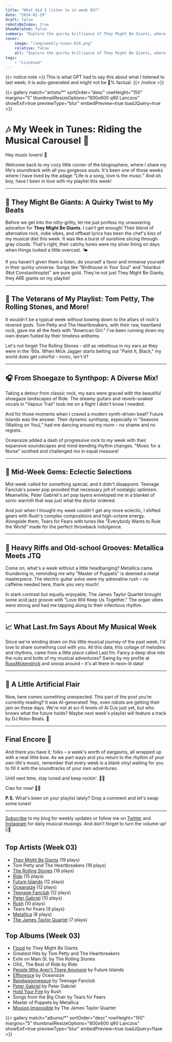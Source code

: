 ```yaml
---
title: "What did I listen to in week 03?"
date: "2024-01-29"
draft: false
robotsNoIndex: true
ShowRelated: false
summary: "Explore the quirky brilliance of They Might Be Giants, where catchy melodies meet cerebral lyrics and innovative charm!"
cover:
    image: "/img/weekly-tunes-016.png"
    relative: false
    alt: "Explore the quirky brilliance of They Might Be Giants, where catchy melodies meet cerebral lyrics and innovative charm!"
tags:
    - "Listened"
---
```


{{< notice note >}}
This is what GPT had to say this about what I listened to last week; it is auto-generated and might not be 💯% factual.
{{< /notice >}}

{{< gallery match="artists/*" sortOrder="desc" rowHeight="150" margins="5" thumbnailResizeOptions="600x600 q90 Lanczos" showExif=true previewType="blur" embedPreview=true loadJQuery=true >}}

# 🎶 My Week in Tunes: Riding the Musical Carousel 🎵

Hey music lovers! 🌟

Welcome back to my cozy little corner of the blogosphere, where I share my life's soundtrack with all you gorgeous souls. It's been one of those weeks where I have lived by the adage "Life is a song, love is the music." And oh boy, have I been in love with my playlist this week!

---

## 🎩 They Might Be Giants: A Quirky Twist to My Beats

Before we get into the nitty-gritty, let me just profess my unwavering adoration for **They Might Be Giants**. I can't get enough! Their blend of alternative rock, indie vibes, and offbeat lyrics has been the chef's kiss of my musical diet this week. It was like a burst of sunshine slicing through gray clouds. That's right, their catchy tunes were my silver lining on days when things looked a little overcast.  🌤️

If you haven't given them a listen, do yourself a favor and immerse yourself in their quirky universe. Songs like "Birdhouse in Your Soul" and "Istanbul (Not Constantinople)" are pure gold. They're not just They Might Be Giants; they ARE giants on my playlist!

---

## 🎸 The Veterans of My Playlist: Tom Petty, The Rolling Stones, and More!

It wouldn't be a typical week without bowing down to the altars of rock's revered gods. Tom Petty and The Heartbreakers, with their raw, heartland rock, gave me all the feels with "American Girl." I've been running down my own dream fueled by their timeless anthems.

Let's not forget The Rolling Stones - still as rebellious in my ears as they were in the '60s. When Mick Jagger starts belting out "Paint It, Black," my world does get colorful – ironic, isn't it?

---

## 🎧 From Shoegaze to Synthpop: A Diverse Mix!

Taking a detour from classic rock, my ears were graced with the beautiful shoegaze landscapes of Ride. The dreamy guitars and reverb-soaked vocals in "Vapour Trail" took me on a flight I didn't know I needed.

And for those moments when I craved a modern synth-driven beat? Future Islands was the answer. Their dynamic synthpop, especially in "Seasons (Waiting on You)," had me dancing around my room – no shame and no regrets.

Oceansize added a dash of progressive rock to my week with their expansive soundscapes and mind-bending rhythm changes. "Music for a Nurse" soothed and challenged me in equal measure!

---

## 🌟 Mid-Week Gems: Eclectic Selections

Mid-week called for something special, and it didn't disappoint. Teenage Fanclub's power pop provided that necessary jolt of nostalgic optimism. Meanwhile, Peter Gabriel's art pop layers enveloped me in a blanket of sonic warmth that was just what the doctor ordered.

And just when I thought my week couldn't get any more eclectic, I shifted gears with Rush's complex compositions and high-octane energy. Alongside them, Tears for Fears with tunes like "Everybody Wants to Rule the World" made for the perfect throwback indulgence.

---

## 🤘 Heavy Riffs and Old-school Grooves: Metallica Meets JTQ

Come on, what's a week without a little headbanging? Metallica came thundering in, reminding me why "Master of Puppets" is deemed a metal masterpiece. The electric guitar solos were my adrenaline rush – no caffeine needed here, thank you very much!

In stark contrast but equally enjoyable, The James Taylor Quartet brought some acid jazz groove with "Love Will Keep Us Together." The organ vibes were strong and had me tapping along to their infectious rhythm.

---

## 📈 What Last.fm Says About My Musical Week

Since we're winding down on this little musical journey of the past week, I'd love to share something cool with you. All this data, this collage of melodies and rhythms, came from a little place called Last.fm. Fancy a deep dive into the nuts and bolts of my musical adventures? Swing by my profile at [RussMckendrick](https://www.last.fm/user/RussMckendrick) and snoop around – it's all there in neon-lit data!

---

## 🤖 A Little Artificial Flair

Now, here comes something unexpected. This part of the post you’re currently reading? It was AI-generated! Yep, even robots are getting their jam on these days. We're not at sci-fi levels of AI DJs just yet, but who knows what the future holds? Maybe next week's playlist will feature a track by DJ Robo-Beats. 🤯

---

## Final Encore 🎤

And there you have it, folks – a week's worth of eargasms, all wrapped up with a neat little bow. As we part ways and you return to the rhythm of your own life's music, remember that every week is a blank vinyl waiting for you to fill it with the soundtracks of your own adventures.

Until next time, stay tuned and keep rockin'. 🌈🎶

Ciao for now!
👋🤘

**P.S.** What's been on your playlist lately? Drop a comment and let's swap some tunes!

---

[Subscribe](#) to my blog for weekly updates or follow me on [Twitter](#) and [Instagram](#) for daily musical musings. And don't forget to turn the volume up! 🎚️🎉

## Top Artists (Week 03)

- [They Might Be Giants](https://www.mckendrick.rocks/artist/they-might-be-giants/) (19 plays)
- Tom Petty and The Heartbreakers (19 plays)
- [The Rolling Stones](https://www.mckendrick.rocks/artist/the-rolling-stones/) (18 plays)
- [Ride](https://www.mckendrick.rocks/artist/ride/) (15 plays)
- [Future Islands](https://www.mckendrick.rocks/artist/future-islands/) (12 plays)
- [Oceansize](https://www.mckendrick.rocks/artist/oceansize/) (12 plays)
- [Teenage Fanclub](https://www.mckendrick.rocks/artist/teenage-fanclub/) (12 plays)
- [Peter Gabriel](https://www.mckendrick.rocks/artist/peter-gabriel/) (10 plays)
- [Rush](https://www.mckendrick.rocks/artist/rush/) (10 plays)
- Tears for Fears (9 plays)
- [Metallica](https://www.mckendrick.rocks/artist/metallica/) (8 plays)
- [The James Taylor Quartet](https://www.mckendrick.rocks/artist/the-james-taylor-quartet/) (7 plays)


## Top Albums (Week 03)

- [Flood](https://www.mckendrick.rocks/albums/flood-1593562/) by They Might Be Giants
- Greatest Hits by Tom Petty and The Heartbreakers
- Exile on Main St. by The Rolling Stones
- OX4_ The Best of Ride by Ride
- [People Who Aren't There Anymore](https://www.mckendrick.rocks/albums/people-who-aren-t-there-anymore-29592508/) by Future Islands
- [Effloresce](https://www.mckendrick.rocks/albums/effloresce-1460913/) by Oceansize
- [Bandwagonesque](https://www.mckendrick.rocks/albums/bandwagonesque-8667450/) by Teenage Fanclub
- [Peter Gabriel](https://www.mckendrick.rocks/albums/peter-gabriel-9473688/) by Peter Gabriel
- [Hold Your Fire](https://www.mckendrick.rocks/albums/hold-your-fire-7897222/) by Rush
- Songs from the Big Chair by Tears for Fears
- Master of Puppets by Metallica
- [Mission Impossible](https://www.mckendrick.rocks/albums/mission-impossible-29592832/) by The James Taylor Quartet


{{< gallery match="albums/*" sortOrder="desc" rowHeight="150" margins="5" thumbnailResizeOptions="600x600 q90 Lanczos" showExif=true previewType="blur" embedPreview=true loadJQuery=flase >}}